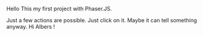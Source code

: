 Hello
 This my first project with Phaser.JS.

 Just a few actions are possible. Just click on it. Maybe it can tell something anyway. 
 Hi Albers ! 